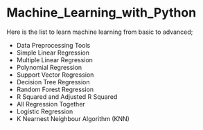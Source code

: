 # Machine_Learning_with_Python
Here is the list to learn machine learning from basic to advanced;
- Data Preprocessing Tools
- Simple Linear Regression
- Multiple Linear Regression
- Polynomial Regression
- Support Vector Regression
- Decision Tree Regression
- Random Forest Regression
- R Squared and Adjusted R Squared
- All Regression Together
- Logistic Regression
- K Nearnest Neighbour Algorithm (KNN)
